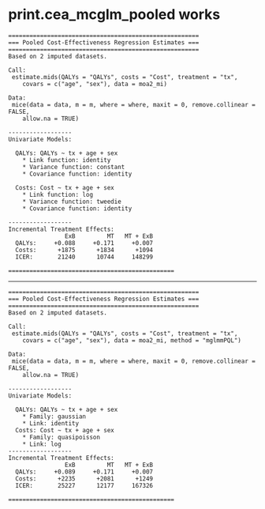 # print.cea_mcglm_pooled works

    ======================================================
    === Pooled Cost-Effectiveness Regression Estimates ===
    ======================================================
    Based on 2 imputed datasets.
    
    Call:
     estimate.mids(QALYs = "QALYs", costs = "Cost", treatment = "tx", 
        covars = c("age", "sex"), data = moa2_mi) 
    
    Data:
     mice(data = data, m = m, where = where, maxit = 0, remove.collinear = FALSE, 
        allow.na = TRUE) 
    
    ------------------
    Univariate Models:
    
      QALYs: QALYs ~ tx + age + sex
        * Link function: identity 
        * Variance function: constant 
        * Covariance function: identity 
    
      Costs: Cost ~ tx + age + sex
        * Link function: log 
        * Variance function: tweedie 
        * Covariance function: identity 
    
    ------------------
    Incremental Treatment Effects:
                    ExB         MT   MT + ExB 
      QALYs:     +0.088     +0.171     +0.007 
      Costs:      +1875      +1834      +1094 
      ICER:       21240      10744     148299 
    
    ===============================================

---

    ======================================================
    === Pooled Cost-Effectiveness Regression Estimates ===
    ======================================================
    Based on 2 imputed datasets.
    
    Call:
     estimate.mids(QALYs = "QALYs", costs = "Cost", treatment = "tx", 
        covars = c("age", "sex"), data = moa2_mi, method = "mglmmPQL") 
    
    Data:
     mice(data = data, m = m, where = where, maxit = 0, remove.collinear = FALSE, 
        allow.na = TRUE) 
    
    ------------------
    Univariate Models:
    
      QALYs: QALYs ~ tx + age + sex
        * Family: gaussian 
        * Link: identity 
      Costs: Cost ~ tx + age + sex
        * Family: quasipoisson 
        * Link: log 
    ------------------
    Incremental Treatment Effects:
                    ExB         MT   MT + ExB 
      QALYs:     +0.089     +0.171     +0.007 
      Costs:      +2235      +2081      +1249 
      ICER:       25227      12177     167326 
    
    ===============================================

